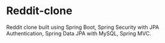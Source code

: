 # Reddit-clone
Reddit clone built using Spring Boot, Spring Security with JPA Authentication, Spring Data JPA with MySQL, Spring MVC. 
